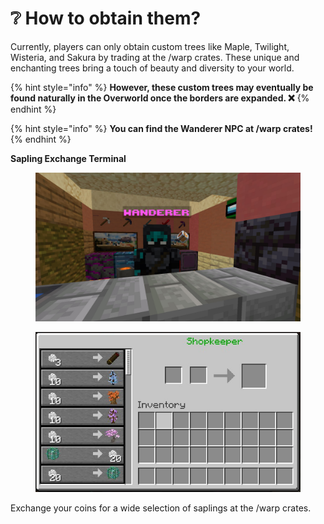 # ❔ How to obtain them?

Currently, players can only obtain custom trees like Maple, Twilight, Wisteria, and Sakura by trading at the /warp crates. These unique and enchanting trees bring a touch of beauty and diversity to your world.



{% hint style="info" %}
**However, these custom trees may eventually be found naturally in the Overworld once the borders are expanded. ❌**
{% endhint %}

{% hint style="info" %}
**You can find the Wanderer NPC at /warp crates!**
{% endhint %}

&#x20;                                                                      **Sapling Exchange Terminal**

<div align="center" data-full-width="true">

<figure><img src="../../.gitbook/assets/image (1) (1) (1) (1) (1).png" alt="" width="563"><figcaption></figcaption></figure>

</div>

<div align="center" data-full-width="true">

<figure><img src="../../.gitbook/assets/image (2) (1) (1) (1) (1).png" alt=""><figcaption></figcaption></figure>

</div>

Exchange your coins for a wide selection of saplings at the /warp crates.
